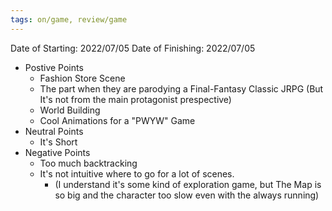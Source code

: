 ```yaml
---
tags: on/game, review/game
---
```

Date of Starting: 2022/07/05
Date of Finishing: 2022/07/05
- Postive Points
    - Fashion Store Scene
    - The part when they are parodying a Final-Fantasy Classic JRPG 
      (But It's not from the main protagonist prespective)
    - World Building
    - Cool Animations for a "PWYW" Game
- Neutral Points
    - It's Short
- Negative Points
    - Too much backtracking
    - It's not intuitive where to go for a lot of scenes. 
        - (I understand it's some kind of exploration game, but The Map is so big and the character too slow even with the always running)